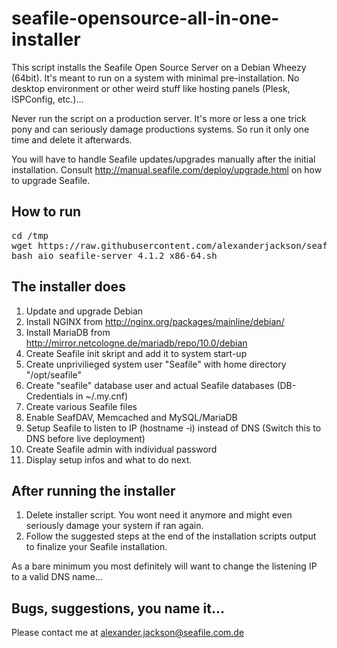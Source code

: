 # seafile-opensource-all-in-one-installer
This script installs the Seafile Open Source Server on a Debian Wheezy (64bit). It's meant to run on a system with minimal pre-installation. No desktop environment or other weird stuff like hosting panels (Plesk, ISPConfig, etc.)...

Never run the script on a production server. It's more or less a one trick pony and can seriously damage productions systems. So run it only one time and delete it afterwards. 

You will have to handle Seafile updates/upgrades manually after the initial installation. Consult http://manual.seafile.com/deploy/upgrade.html on how to upgrade Seafile. 

## How to run
<pre>
cd /tmp
wget https://raw.githubusercontent.com/alexanderjackson/seafile-opensource-all-in-one-installer/master/aio_seafile-server_4.1.2_x86-64.sh
bash aio_seafile-server_4.1.2_x86-64.sh
</pre>


## The installer does
1. Update and upgrade Debian
2. Install NGINX from http://nginx.org/packages/mainline/debian/ 
3. Install MariaDB from http://mirror.netcologne.de/mariadb/repo/10.0/debian
4. Create Seafile init skript and add it to system start-up
5. Create unprivilieged system user "Seafile" with home directory "/opt/seafile"
6. Create "seafile" database user and actual Seafile databases (DB-Credentials in ~/.my.cnf)
7. Create various Seafile files
8. Enable SeafDAV, Memcached and MySQL/MariaDB
9. Setup Seafile to listen to IP (hostname -i) instead of DNS (Switch this to DNS before live deployment)
10. Create Seafile admin with individual password
11. Display setup infos and what to do next.


## After running the installer

1. Delete installer script. You wont need it anymore and might even seriously damage your system if ran again.
2. Follow the suggested steps at the end of the installation scripts output to finalize your Seafile installation.

As a bare minimum you most definitely will want to change the listening IP to a valid DNS name...


## Bugs, suggestions, you name it...
Please contact me at alexander.jackson@seafile.com.de
